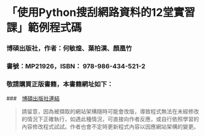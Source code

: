 「使用Python搜刮網路資料的12堂實習課」範例程式碼
============================================
### 博碩出版社，作者：何敏煌、葉柏漢、顏凰竹
### 書號：MP21926，ISBN： 978-986-434-521-2
### 敬請購買正版書籍，本書籍網址如下：
###　[博碩出版社連結](http://www.drmaster.com.tw/Bookinfo.asp?BookID=MP21926)

> 請留意，因為被擷取的網站架構隨時可能會改版，導致程式無法在未經修改的情況下正確執行，如遇此種情況，可直接向作者反應，或自行依照學習的內容修改程式試試。作者也會不定時更新程式內容以因應網站架構的變更。